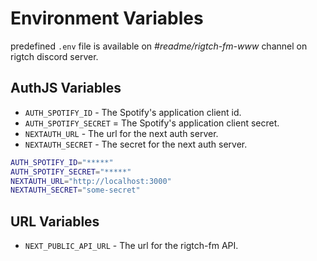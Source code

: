 # Environment Variables

predefined `.env` file is available on
_#readme/rigtch-fm-www_ channel on rigtch discord server.

## AuthJS Variables

- `AUTH_SPOTIFY_ID` - The Spotify's application client id.
- `AUTH_SPOTIFY_SECRET` = The Spotify's application client secret.
- `NEXTAUTH_URL` - The url for the next auth server.
- `NEXTAUTH_SECRET` - The secret for the next auth server.

```bash
AUTH_SPOTIFY_ID="*****"
AUTH_SPOTIFY_SECRET="*****"
NEXTAUTH_URL="http://localhost:3000"
NEXTAUTH_SECRET="some-secret"
```

## URL Variables

- `NEXT_PUBLIC_API_URL` - The url for the rigtch-fm API.

